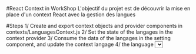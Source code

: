 #React Context in WorkShop
L'objectif du projet est de découvrir la mise en place d'un context React avec la gestion des langues

#Steps
1/ Create and export context objects and provider components in contexts/LanguagesContext.js
2/ Set the state of the langages in the context provider
3/ Consume the data of the langages in the setting component, and update the context langage
4/ the language <select /> should have the currentLanguage selected by default (defaultValue)
5/ Fetch the proverbs in the Proverbs.js with useEffect and Fetch
6/ Consume the langague provider langage in the fetch (changing the currentLanguage should trigger the ProverbsPage to load the proverbs for that language)
7/ make UI translations (on the titles and links, ...) work with the currentLanguage from Context
